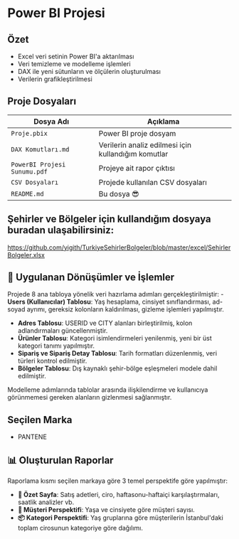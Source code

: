 # Power BI Projesi  

## Özet
- Excel veri setinin Power BI'a aktarılması
- Veri temizleme ve modelleme işlemleri
- DAX ile yeni sütunların ve ölçülerin oluşturulması
- Verilerin grafikleştirilmesi

## Proje Dosyaları
| Dosya Adı                      | Açıklama |
|--------------------------------|----------|
| `Proje.pbix`                   | Power BI proje dosyam |
| `DAX Komutları.md`             | Verilerin analiz edilmesi için kullandığım komutlar |
| `PowerBI Projesi Sunumu.pdf`   | Projeye ait rapor çıktısı |
| `CSV Dosyaları`                | Projede kullanılan CSV dosyaları |
| `README.md`                    | Bu dosya 😎 |  
  

## Şehirler ve Bölgeler için kullandığım dosyaya buradan ulaşabilirsiniz:  
https://github.com/yigith/TurkiyeSehirlerBolgeler/blob/master/excel/SehirlerBolgeler.xlsx


## 🔧 Uygulanan Dönüşümler ve İşlemler
Projede 8 ana tabloya yönelik veri hazırlama adımları gerçekleştirilmiştir:
-**Users (Kullanıcılar) Tablosu**: Yaş hesaplama, cinsiyet sınıflandırması, ad-soyad ayrımı, gereksiz kolonların kaldırılması, gizleme işlemleri yapılmıştır.
- **Adres Tablosu**: USERID ve CITY alanları birleştirilmiş, kolon adlandırmaları güncellenmiştir.
- **Ürünler Tablosu**: Kategori isimlendirmeleri yenilenmiş, yeni bir üst kategori tanımı yapılmıştır.
- **Sipariş ve Sipariş Detay Tablosu**: Tarih formatları düzenlenmiş, veri türleri kontrol edilmiştir.
- **Bölgeler Tablosu**: Dış kaynaklı şehir-bölge eşleşmeleri modele dahil edilmiştir.

Modelleme adımlarında tablolar arasında ilişkilendirme ve kullanıcıya görünmemesi gereken alanların gizlenmesi sağlanmıştır.


## Seçilen Marka  
- PANTENE


## 📊 Oluşturulan Raporlar
Raporlama kısmı seçilen markaya göre 3 temel perspektife göre yapılmıştır:
- **📌 Özet Sayfa**: Satış adetleri, ciro, haftasonu-haftaiçi karşılaştırmaları, saatlik analizler vb.
- **👥 Müşteri Perspektifi**: Yaşa ve cinsiyete göre müşteri sayısı.
- **📦 Kategori Perspektifi**: Yaş gruplarına göre müşterilerin İstanbul'daki toplam cirosunun kategoriye göre dağılımı.




